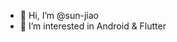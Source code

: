 - 👋 Hi, I’m @sun-jiao
- 👀 I’m interested in Android & Flutter

<!---
sun-jiao/sun-jiao is a ✨ special ✨ repository because its `README.md` (this file) appears on your GitHub profile.
You can click the Preview link to take a look at your changes.
--->
